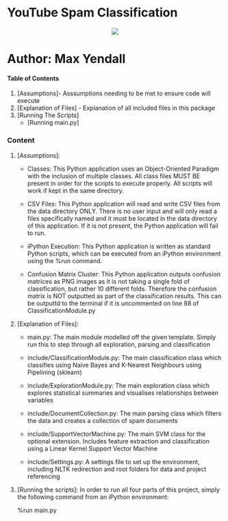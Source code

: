 # YouTube Spam Classification

<p align="center">
  <img src="https://github.com/Yendall/Practical-Data-Science-A2/blob/master/data/email-spam.jpg">
</p>

# Author: Max Yendall

#### Table of Contents

1. [Assumptions]- Asssumptions needing to be met to ensure code will execute
2. [Explanation of Files] - Explanation of all included files in this package
3. [Running The Scripts]
    * [Running main.py]

### Content

1. [Assumptions]:
    * Classes:
    This Python application uses an Object-Oriented Paradigm with the inclusion of multiple classes.
    All class files MUST BE present in order for the scripts to execute properly. All scripts will work if kept in the same directory.

    * CSV Files:
    This Python application will read and write CSV files from the data directory ONLY. There is no user input and will
    only read a files specifically named and it must be located in the data directory of this
    application. If it is not present, the Python application will fail to run.

    * iPython Execution:
    This Python application is written as standard Python scripts, which can be executed from an iPython environment
    using the %run command.
    
    * Confusion Matrix Cluster:
    This Python application outputs confusion matrices as PNG images as it is not taking a single fold of classification, 
    but rather 10 different folds. Therefore the confusion matrix is NOT outputted as part of the classification results. 
    This can be outputtd to the terminal if it is uncommented on line 88 of ClassificationModule.py

2. [Explanation of Files]:
      * main.py: The main module modelled off the given template. Simply run this to step through all exploration, parsing and classification
    
      * include/ClassificationModule.py: The main classification class which classifies using Naive Bayes and K-Nearest Neighbours using Pipelining (sklearn)
  
      * include/ExplorationModule.py: The main exploration class which explores statistical summaries and visualises relationships between variables
		
      * include/DocumentCollection.py: The main parsing class which filters the data and creates a collection of spam documents
	
      * include/SupportVectorMachine.py: The main SVM class for the optional extension. Includes feature extraction and classification using a Linear Kernel Support Vector Machine
		
      * include/Settings.py: A settings file to set up the environment, including NLTK redirection and root folders for data and project referencing

3. [Running the scripts]:
	In order to run all four parts of this project, simply the following command from an iPython environment:
	
	%run main.py
